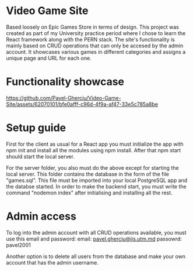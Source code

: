 # Video Game Site
Based loosely on Epic Games Store in terms of design.
This project was created as part of my University practice period where I chose to learn the React framework along with the PERN stack.
The site's functionality is mainly based on CRUD operations that can only be accesed by the admin account. It showcases various games in different categories and assigns a unique page and URL for each one.


# Functionality showcase
https://github.com/Pavel-Gherciu/Video-Game-Site/assets/62070101/bfe0afff-c96d-4f9a-af47-33e5c785a8be

# Setup guide
First for the client as usual for a React app you must initialize the app with npm init and install all the modules using npm install. After that npm start should start the local server.

For the server folder, you also must do the above except for starting the local server. This folder contains the database in the form of the file "games.sql". This file must be imported into your local PostgreSQL app and the databse started.
In order to make the backend start, you must write the command "nodemon index" after initialising and installing all the rest.

# Admin access
To log into the admin account with all CRUD operations available, you must use this email and password:
email: pavel.gherciu@iis.utm.md
passowrd: pavel2001

Another option is to delete all users from the database and make your own account that has the admin username.
